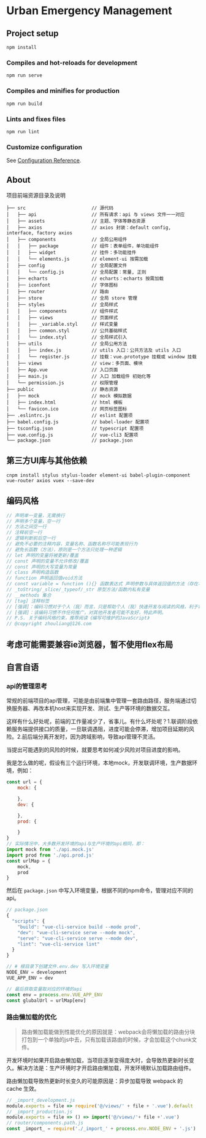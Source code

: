 # Urban Emergency Management

## Project setup
```
npm install
```

### Compiles and hot-reloads for development
```
npm run serve
```

### Compiles and minifies for production
```
npm run build
```

### Lints and fixes files
```
npm run lint
```

### Customize configuration
See [Configuration Reference](https://cli.vuejs.org/config/).

## About
项目前端资源目录及说明
```
├── src                        // 源代码
│   ├── api                    // 所有请求：api 与 views 文件一一对应
│   ├── assets                 // 主题、字体等静态资源
│   ├── axios                  // axios 封装：default config, interface, factory axios
│   ├── components             // 全局公用组件
│   │   ├── package            // 组件：表单组件，单功能组件
│   │   ├── widget             // 挂件：多功能挂件
│   │   └── elements.js        // element-ui 按需加载
│   ├── config                 // 全局配置文件
│   │   └── config.js          // 全局配置：常量, 正则
│   ├── echarts                // echarts：echarts 按需加载
│   ├── iconfont               // 字体图标
│   ├── router                 // 路由
│   ├── store                  // 全局 store 管理
│   ├── styles                 // 全局样式
│   │   ├── components         // 组件样式
│   │   ├── views              // 页面样式
│   │   ├── _variable.styl     // 样式变量
│   │   ├── common.styl        // 公共基础样式
│   │   └── index.styl         // 全局样式引入
│   ├── utils                  // 全局公用方法
│   │   ├── index.js           // utils 入口：公共方法及 utils 入口
│   │   └── register.js        // 挂载：vue.prototype 挂载或 window 挂载
│   ├── views                  // view：多页面、模块
│   ├── App.vue                // 入口页面
│   ├── main.js                // 入口 加载组件 初始化等
│   └── permission.js          // 权限管理
├── public                     // 静态资源
│   ├── mock                   // mock 模拟数据
│   ├── index.html             // html 模板
│   └── favicon.ico            // 网页标签图标
├── .eslintrc.js               // eslint 配置项
├── babel.config.js            // babel-loader 配置项
├── tsconfig.json              // typescript 配置项
├── vue.config.js              // vue-cli3 配置项
└── package.json               // package.json
```

## 第三方UI库与其他依赖

```
cnpm install stylus stylus-loader element-ui babel-plugin-component vue-router axios vuex --save-dev
```

## 编码风格
```js
// 声明单一变量，无需换行
// 声明多个变量，空一行
// 方法之间空一行
// 注释前空一行
// 逻辑判断前后空一行
// 避免不必要的注释内容，变量名称、函数名称尽可能表现行为
// 避免长函数（方法），原则是一个方法只处理一种逻辑
// let 声明的变量将被更新/覆盖
// const 声明的变量不允许修改/覆盖
// const 声明的大写变量为常量
// class 声明构造函数
// function 声明返回值void方法
// const variable = function (){} 函数表达式 声明参数与具体返回值的方法（存在与function混用）
// _toString/_slice/_typeof/_str 原型方法/函数内私有变量
// __methods 集合
// [tag] 注释标签
// [强调]：编码习惯对于个人（我）而言，只是帮助个人（我）快速开发与阅读的风格，利于将来重新阅读时快速回忆代码逻辑的思路。
// [强调]：该编码习惯不作任何推广，对其他开发者可能不友好，特此声明。
// P.S. 关于编码风格约束，推荐阅读《编写可维护的JavaScript》
// @copyright zhouliang@126.com
```

## 考虑可能需要兼容ie浏览器，暂不使用flex布局

## 自言自语

### api的管理思考

常规的前端项目的api管理，可能是由前端集中管理一套路由路径，服务端通过切换服务器、再改本机host来实现开发、测试、生产等环境的数据交互。

这样有什么好处呢，前端的工作量减少了，省事儿。有什么坏处呢？1.联调阶段依赖服务端提供接口的质量，一旦联调遇阻，进度可能会停滞，增加项目延期的风险。2.前后端分离开发时，因为跨域影响，导致api管理不灵活。

当提出可能遇到的风险的时候，就要思考如何减少风险对项目进度的影响。

我是怎么做的呢，假设有三个运行环境，本地mock，开发联调环境，生产数据环境，例如：

```js
const url = {
	mock: {

	},
	dev: {

	},
	prod: {

	}
}
// 实际情况中，大多数开发环境的api与生产环境的api相同，即：
import mock from './api.mock.js'
import prod from './api.prod.js'
const urlMap = {
	mock,
	prod
}
```

然后在 `package.json` 中写入环境变量，根据不同的npm命令，管理对应不同的api。
```js
// package.json
{
  "scripts": {
    "build": "vue-cli-service build --mode prod",
    "dev": "vue-cli-service serve --mode mock",
    "serve": "vue-cli-service serve --mode dev",
    "lint": "vue-cli-service lint"
  }
}

// # 根目录下创建文件.env.dev 写入环境变量
NODE_ENV = development
VUE_APP_ENV = dev

// 最后获取变量取对应的环境的api
const env = process.env.VUE_APP_ENV
const glubalUrl = urlMap[env]
```

### 路由懒加载的优化

> 路由懒加载能做到性能优化的原因就是：webpack会将懒加载的路由分块打包到一个单独的js中去，只有加载该路由的时候，才会加载这个chunk文件。

开发环境时如果开启路由懒加载，当项目逐渐变得庞大时，会导致热更新时长变久。解决方法是：生产环境时才开启路由懒加载，开发环境默认加载路由组件。

路由懒加载导致热更新时长变久的可能原因是：异步加载导致 webpack 的 cache 生效。

```js
// _import_development.js
module.exports = file => require('@/views/' + file + '.vue').default
// _import_production.js
module.exports = file => () => import('@/views/'+ file +'.vue')
// router/components.path.js
const _import_ = require('./_import_' + process.env.NODE_ENV + '.js')
```